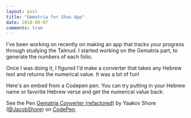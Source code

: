 ```yaml
---
layout: post
title: "Gematria for Shas App"
date: 2018-08-07
comments: true
---
```


I've been working on recently on making an app that tracks your progress through studying the Talmud. I started working on the Gematria part, to generate the numbers of each folio. 

Once I was doing it, I figured I'd make a converter that takes any Hebrew text and returns the numerical value. It was a lot of fun!

Here's an embed from a Codepen pen. You can try putting in your Hebrew name or favorite Hebrew verse and get the numerical value back:

<p data-height="500" data-theme-id="0" data-slug-hash="YjOGeM" data-default-tab="result" data-user="JacobShore" data-pen-title="Gematria Converter (refactored)" class="codepen">See the Pen <a href="https://codepen.io/JacobShore/pen/YjOGeM/">Gematria Converter (refactored)</a> by Yaakov Shore (<a href="https://codepen.io/JacobShore">@JacobShore</a>) on <a href="https://codepen.io">CodePen</a>.</p>
<script async src="https://static.codepen.io/assets/embed/ei.js"></script>